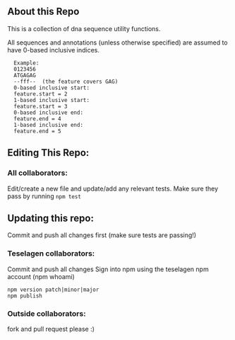 
## About this Repo
This is a collection of dna sequence utility functions.

All sequences and annotations (unless otherwise specified) are assumed to have 0-based inclusive indices. 
```
  Example:
  0123456
  ATGAGAG
  --fff--  (the feature covers GAG)
  0-based inclusive start:
  feature.start = 2
  1-based inclusive start:
  feature.start = 3
  0-based inclusive end:
  feature.end = 4
  1-based inclusive end:
  feature.end = 5
  ```

## Editing This Repo:
### All collaborators: 
Edit/create a new file and update/add any relevant tests.
Make sure they pass by running `npm test`

## Updating this repo: 
Commit and push all changes first (make sure tests are passing!)

### Teselagen collaborators: 
Commit and push all changes
Sign into npm using the teselagen npm account (npm whoami)

```
npm version patch|minor|major
npm publish
```

### Outside collaborators: 
fork and pull request please :)